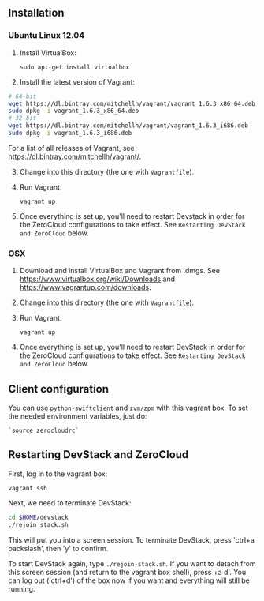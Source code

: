 ## Installation

### Ubuntu Linux 12.04

1. Install VirtualBox:

    `sudo apt-get install virtualbox`


2. Install the latest version of Vagrant:

```bash
# 64-bit
wget https://dl.bintray.com/mitchellh/vagrant/vagrant_1.6.3_x86_64.deb
sudo dpkg -i vagrant_1.6.3_x86_64.deb
# 32-bit
wget https://dl.bintray.com/mitchellh/vagrant/vagrant_1.6.3_i686.deb
sudo dpkg -i vagrant_1.6.3_i686.deb
```

For a list of all releases of Vagrant, see https://dl.bintray.com/mitchellh/vagrant/.

3. Change into this directory (the one with `Vagrantfile`).

4. Run Vagrant:

    `vagrant up`

5. Once everything is set up, you'll need to restart Devstack in order for the
   ZeroCloud configurations to take effect. See `Restarting DevStack and
   ZeroCloud` below.


### OSX

1. Download and install VirtualBox and Vagrant from .dmgs. See https://www.virtualbox.org/wiki/Downloads
   and https://www.vagrantup.com/downloads.

2. Change into this directory (the one with `Vagrantfile`).

3. Run Vagrant:

    `vagrant up`

4. Once everything is set up, you'll need to restart DevStack in order for the
   ZeroCloud configurations to take effect. See `Restarting DevStack and
   ZeroCloud` below.


## Client configuration

You can use `python-swiftclient` and `zvm/zpm` with this vagrant box. To set
the needed environment variables, just do:

    `source zerocloudrc`


## Restarting DevStack and ZeroCloud

First, log in to the vagrant box:

`vagrant ssh`

Next, we need to terminate DevStack:

```bash
cd $HOME/devstack
./rejoin_stack.sh
```

This will put you into a screen session. To terminate DevStack,
press 'ctrl+a backslash', then 'y' to confirm.

To start DevStack again, type `./rejoin-stack.sh`. If you want to detach
from this screen session (and return to the vagrant box shell), press
+a d'. You can log out ('ctrl+d') of the box now if you want and
everything will still be running.
